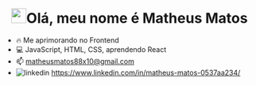 
<h1 align="center"><img src="https://raw.githubusercontent.com/kaueMarques/kaueMarques/master/hi.gif" height="30px">Olá, meu nome é Matheus Matos </h1>

- 🔥 Me aprimorando no Frontend
- 💻 JavaScript, HTML, CSS, aprendendo React 
- 📫 matheusmatos88x10@gmail.com
-  ![linkedin](https://user-images.githubusercontent.com/52681020/194790344-184b2bfb-20c3-4ff8-83a3-4cdfd653c6d9.png)
https://www.linkedin.com/in/matheus-matos-0537aa234/


<!---
- 👋 I'm a Systems Analysis and Development student, graduating this year. My goal is to become an excellent front end programmer, to the point of being proud of myself!
- 👀 I’m interested in ...
- 🌱 I’m currently learning ...
- 💞️ I’m looking to collaborate on ...
- 📫 How to reach me ...

MatheusMathos/MatheusMathos is a ✨ special ✨ repository because its `README.md` (this file) appears on your GitHub profile.
You can click the Preview link to take a look at your changes.
--->
